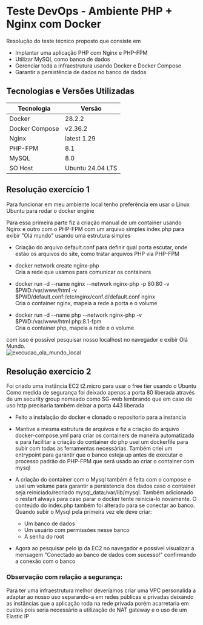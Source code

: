 # Teste DevOps - Ambiente PHP + Nginx com Docker

Resolução do teste técnico proposto que consiste em 

- Implantar uma aplicação PHP com Nginx e PHP-FPM
- Utilizar MySQL como banco de dados
- Gerenciar toda a infraestrutura usando Docker e Docker Compose
- Garantir a persistência de dados no banco de dados

## Tecnologias e Versões Utilizadas

| Tecnologia     | Versão           |
|----------------|------------------|
| Docker         | 28.2.2           |
| Docker Compose | v2.36.2          |
| Nginx          | latest 1.29      |
| PHP-FPM        | 8.1              |
| MySQL          | 8.0              |
| SO Host        | Ubuntu 24.04 LTS |

## Resolução exercício 1

Para funcionar em meu ambiente local tenho preferência em usar o Linux Ubuntu para rodar o docker engine

Para essa primeira parte fiz a criação manual de um container usando Nginx e outro com o PHP-FPM com um arquivo simples index.php para exibir "Olá mundo" usando uma estrutura simples

- Criação do arquivo default.conf para definir qual porta escutar, onde estão os arquivos do site, como tratar arquivos PHP via PHP-FPM

- docker network create nginx-php \
Cria a rede que usamos para comunicar os containers

- docker run -d --name nginx --network nginx-php -p 80:80 -v $PWD:/var/www/html -v $PWD/default.conf:/etc/nginx/conf.d/default.conf nginx \
Cria o container nginx, mapeia a rede a porta e o volume

- docker run -d --name php --network nginx-php -v $PWD:/var/www/html php:8.1-fpm \
Cria o container php, mapeia a rede e o volume 

com isso é possível pesquisar nosso localhost no navegador e exibir Olá Mundo. \
![execucao_ola_mundo_local](/sci-teste/img/ola-mundo.png)

## Resolução exercício 2

Foi criado uma instância EC2 t2.micro para usar o free tier usando o Ubuntu
Como medida de segurança foi deixado apenas a porta 80 liberada através de um security group nomeado como SG-web lembrando que em caso de uso http precisaria também deixar a porta 443 liberada

- Feito a instalação do docker e clonado o repositorio para a instancia

- Mantive a mesma estrutura de arquivos e fiz a criação do arquivo docker-compose.yml para criar os containers de maneira automatizada e para facilitar a criação do container do php usei um dockerfile para subir com todas as ferramentas necessárias. Também criei um entrypoint para garantir que o banco esteja up antes de executar o processo padrão do PHP-FPM que será usado ao criar o container com mysql

- A criação do container com o Mysql também é feita com o compose e usei um volume para garantir a persistencia dos dados caso o container seja reiniciado/recriado mysql_data:/var/lib/mysql. Também adicionado o restart always para caso parar o docker tente reinicia-lo novamente. O conteúdo do index.php também foi alterado para se conectar ao banco. Quando subir o Mysql pela primeira vez ele deve criar:
    - Um banco de dados 
    - Um usuário com permissões nesse banco
    - A senha do root

- Agora ao pesquisar pelo ip da EC2 no navegador e possível visualizar a mensagem "Conectado ao banco de dados com sucesso!" confirmando a conexão com o banco

### Observação com relação a segurança:
Para ter uma infraestrutura melhor deveríamos criar uma VPC personalida a adaptar ao nosso uso separando-a em redes públicas e privadas deixando as instâncias que a aplicação roda na rede privada porém acarretaria em custos pois seria necessário a utilização de NAT gateway e o uso de um Elastic IP